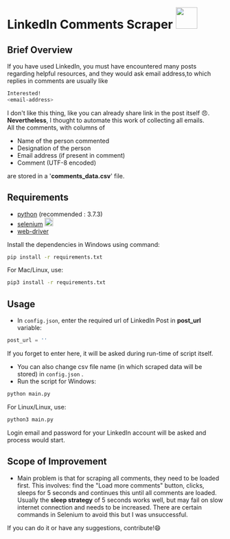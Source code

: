 # LinkedIn Comments Scraper <img src="assets/linkedin_logo.png" width="50" height="50"></img>

## Brief Overview
If you have used LinkedIn, you must have encountered many posts regarding helpful resources, and they would ask email address,to which replies in comments are usually like
```bash
Interested!
<email-address>
 ``` 
I don't like this thing, like you can already share link in the post itself :angry:. **Nevertheless**, I thought to automate this work of collecting all emails.  
All the comments, with columns of 
* Name of the person commented
* Designation of the person
* Email address (if present in comment)
* Comment (UTF-8 encoded)

are stored in a '**comments_data.csv**' file.

## Requirements
* [python](https://www.python.org/) (recommended : 3.7.3)
* [selenium](https://pypi.org/project/selenium/) <img src="assets/selenium_logo.png" width="20" height="20"></img>
* [web-driver](https://pypi.org/project/webdriver-manager/)

Install the dependencies in Windows using command:
```bash
pip install -r requirements.txt
```
For Mac/Linux, use:
```bash
pip3 install -r requirements.txt
```

## Usage

* In `config.json`, enter the required url of LinkedIn Post in **post_url** variable:
```python
post_url = ''
```
If you forget to enter here, it will be asked during run-time of script itself.
* You can also change csv file name (in which scraped data will be stored) in `config.json` .
* Run the script for Windows:
```bash
python main.py
```
For Linux/Linux, use:
```bash
python3 main.py
```
Login email and password for your LinkedIn account will be asked and process would start.

## Scope of Improvement
* Main problem is that for scraping all comments, they need to be loaded first. This involves: find the "Load more comments" button, clicks, sleeps for 5 seconds and continues this until all comments are loaded. Usually the **sleep strategy** of 5 seconds works well, but may fail on slow internet connection and needs to be increased. There are certain commands in Selenium to avoid this but I was unsuccessful. 

If you can do it or have any suggestions, contribute!:smile:
